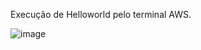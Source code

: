 Execução de Helloworld pelo terminal AWS.


![image](https://github.com/Thiago279/comp-paralela/assets/83241823/a5a7d3fb-5715-401a-bca8-dcf72c53ab30)
